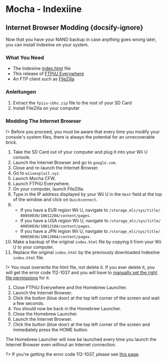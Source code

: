 # Mocha - Indexiine

## Internet Browser Modding {docsify-ignore}

Now that you have your NAND backup in case anything goes wrong later, you can install Indexiine on your system.

### What You Need

- The Indexiine <a href="docs/files/index.html" download>index.html</a> file
- This release of [FTPiiU Everywhere](http://wiiubru.com/appstore/zips/fpiiu-cbhc.zip)
- An FTP client such as [FileZilla](https://filezilla-project.org/download.php?show_all=1)

### Anleitungen

1. Extract the `fpiiu-cbhc.zip` file to the root of your SD Card
1. Install FileZilla on your computer

### Modding The Internet Browser

!> Before you proceed, you must be aware that every time you modify your console's system files, there is always the potential for an unrecoverable brick.

1. Take the SD Card out of your computer and plug it into your Wii U console.
1. Launch the Internet Browser and go to `google.com`.
1. Close and re-launch the Internet Browser.
1. Go to `wiiuexploit.xyz`.
1. Launch Mocha CFW.
1. Launch FTPiiU Everywhere.
1. On your computer, launch FileZilla.
1. Type in the IP address displayed by your Wii U in the `Host` field at the top of the window and click on `Quickconnect`.
1. - If you have a EUR region Wii U, navigate to <code>/storage_mlc/sys/title/<wbr>00050030/1001220A/<wbr>content/pages</code>.
   - If you have a USA region Wii U, navigate to <code>/storage_mlc/sys/title/<wbr>00050030/1001210A/<wbr>content/pages</code>.
   - If you have a JPN region Wii U, navigate to <code>/storage_mlc/sys/title/<wbr>00050030/1001200A/<wbr>content/pages</code>.
1. Make a backup of the original `index.html` file by copying it from your Wii U to your computer.
1. Replace the original `index.html` by the previously downloaded Indexiine `index.html` file.

!> You must overwrite the html file, not delete it. If you ever delete it, you will get the error code 112-1037 and you will have to [manually set the right file permissions](../../fix-errcode-112-1037) for it.

1. Close FTPiiU Everywhere and the Homebrew Launcher.
1. Launch the Internet Browser.
1. Click the button (blue door) at the top left corner of the screen and wait a few seconds.
1. You should now be back in the Homebrew Launcher.
1. Close the Homebrew Launcher.
1. Launch the Internet Browser.
1. Click the button (blue door) at the top left corner of the screen and immediately press the HOME button.

The Homebrew Launcher will now be launched every time you launch the Internet Browser even without an Internet connection.

?> If you're getting the error code 112-1037, please see [this page](../../fix-errcode-112-1037).
